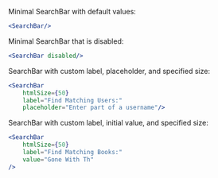 Minimal SearchBar with default values:

```jsx
<SearchBar/>
```

Minimal SearchBar that is disabled:

```jsx
<SearchBar disabled/>
```

SearchBar with custom label, placeholder, and specified size:

```jsx
<SearchBar
    htmlSize={50}
    label="Find Matching Users:"
    placeholder="Enter part of a username"/>
```

SearchBar with custom label, initial value, and specified size:

```jsx
<SearchBar
    htmlSize={50}
    label="Find Matching Books:"
    value="Gone With Th"
/>
```
